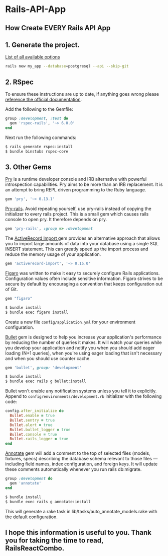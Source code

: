 # Rails-API-App

## How Create EVERY Rails API App

## 1. Generate the project.
[List of all available options](https://www.bootrails.com/blog/rails-new-options/)

```sh
rails new my_app --database=postgresql --api --skip-git
```

## 2. RSpec

To ensure these instructions are up to date, if anything goes wrong please [reference the official documentation](https://github.com/rspec/rspec-rails).

Add the following to the Gemfile:

```ruby
group :development, :test do
  gem 'rspec-rails', '~> 6.0.0'
end
```

Next run the following commands:

```sh
$ rails generate rspec:install
$ bundle binstubs rspec-core
```

## 3. Other Gems

[Pry](https://github.com/pry/pry)  is a runtime developer console and IRB alternative with powerful introspection capabilities. Pry aims to be more than an IRB replacement. It is an attempt to bring REPL driven programming to the Ruby language.

```ruby
gem 'pry', '~> 0.13.1'
```


[Pry-rails](https://github.com/pry/pry-rails). 
Avoid repeating yourself, use pry-rails instead of copying the initializer to every rails project. This is a small gem which causes rails console to open pry. It therefore depends on pry.

```ruby
gem 'pry-rails', :group => :development
```


The [ActiveRecord Import ](https://rubygems.org/gems/activerecord-import/versions/0.15.0) gem provides an alternative approach that allows you to import large amounts of data into your database using a single SQL INSERT statement. This can greatly speed up the import process and reduce the memory usage of your application.

```ruby
gem 'activerecord-import', '~> 0.15.0'
```


[Figaro](https://github.com/laserlemon/figaro) was written to make it easy to securely configure Rails applications.
Configuration values often include sensitive information. Figaro strives to be secure by default by encouraging a convention that keeps configuration out of Git.

```ruby
gem "figaro"
```

```sh
$ bundle install
$ bundle exec figaro install
```
Create a new file ```config/application.yml``` for your environment configuration.



[Bullet](https://github.com/flyerhzm/bullet) gem is designed to help you increase your application's performance by reducing the number of queries it makes. It will watch your queries while you develop your application and notify you when you should add eager loading (N+1 queries), when you're using eager loading that isn't necessary and when you should use counter cache.

```ruby
gem 'bullet', group: 'development'
```

```sh
$ bundle install
$ bundle exec rails g bullet:install
```

Bullet won't enable any notification systems unless you tell it to explicitly. Append to ```config/environments/development.rb``` initializer with the following code:

```ruby
config.after_initialize do
  Bullet.enable = true
  Bullet.sentry = true
  Bullet.alert = true
  Bullet.bullet_logger = true
  Bullet.console = true
  Bullet.rails_logger = true
end
```


[Annotate](https://makingsenseofrails.dev/how-to-use-the-annotate-gem-c44bfec97d03) gem will add a comment to the top of selected files (models, fixtures, specs) describing the database schema relevant to those files — including field names, index configuration, and foreign keys. It will update these comments automatically whenever you run rails db:migrate.

```ruby
group :development do
  gem 'annotate'
end
```

```sh
$ bundle install
$ bundle exec rails g annotate:install
```
This will generate a rake task in lib/tasks/auto_annotate_models.rake with the default configuration.


## I hope this information is useful to you. Thank you for taking the time to read, RailsReactCombo.


